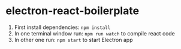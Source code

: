 # electron-react-boilerplate
1. First install dependencies: ```npm install``` </br>
2. In one terminal window run: ```npm run watch``` to compile react code <br/>
3. In other one run: ```npm start``` to start Electron app
